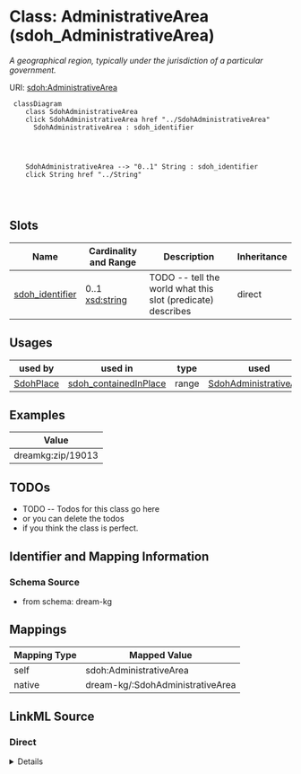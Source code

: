 

# Class: AdministrativeArea (sdoh_AdministrativeArea)


_A geographical region, typically under the jurisdiction of a particular government._





URI: [sdoh:AdministrativeArea](http://schema.org/AdministrativeArea)






```mermaid
 classDiagram
    class SdohAdministrativeArea
    click SdohAdministrativeArea href "../SdohAdministrativeArea"
      SdohAdministrativeArea : sdoh_identifier
        
          
    
    
    SdohAdministrativeArea --> "0..1" String : sdoh_identifier
    click String href "../String"

        
      
```




<!-- no inheritance hierarchy -->


## Slots

| Name | Cardinality and Range | Description | Inheritance |
| ---  | --- | --- | --- |
| [sdoh_identifier](../slots/sdoh_identifier.md) | 0..1 <br/> [xsd:string](http://www.w3.org/2001/XMLSchema#string) | TODO -- tell the world what this slot (predicate) describes | direct |





## Usages

| used by | used in | type | used |
| ---  | --- | --- | --- |
| [SdohPlace](../classes/SdohPlace.md) | [sdoh_containedInPlace](../slots/sdoh_containedInPlace.md) | range | [SdohAdministrativeArea](../classes/SdohAdministrativeArea.md) |







## Examples

| Value |
| --- |
| dreamkg:zip/19013 |

## TODOs

* TODO -- Todos for this class go here
* or you can delete the todos
* if you think the class is perfect.

## Identifier and Mapping Information







### Schema Source


* from schema: dream-kg




## Mappings

| Mapping Type | Mapped Value |
| ---  | ---  |
| self | sdoh:AdministrativeArea |
| native | dream-kg/:SdohAdministrativeArea |







## LinkML Source

<!-- TODO: investigate https://stackoverflow.com/questions/37606292/how-to-create-tabbed-code-blocks-in-mkdocs-or-sphinx -->

### Direct

<details>
```yaml
name: sdoh_AdministrativeArea
description: A geographical region, typically under the jurisdiction of a particular
  government.
title: AdministrativeArea
todos:
- TODO -- Todos for this class go here
- or you can delete the todos
- if you think the class is perfect.
notes:
- Class with 39 occurences.
examples:
- value: dreamkg:zip/19013
from_schema: dream-kg
slots:
- sdoh_identifier
class_uri: sdoh:AdministrativeArea

```
</details>

### Induced

<details>
```yaml
name: sdoh_AdministrativeArea
description: A geographical region, typically under the jurisdiction of a particular
  government.
title: AdministrativeArea
todos:
- TODO -- Todos for this class go here
- or you can delete the todos
- if you think the class is perfect.
notes:
- Class with 39 occurences.
examples:
- value: dreamkg:zip/19013
from_schema: dream-kg
attributes:
  sdoh_identifier:
    name: sdoh_identifier
    description: TODO -- tell the world what this slot (predicate) describes.
    todos:
    - TODO -- Todos for this slot go here
    - or you can delete the todos
    - if you think the class is perfect.
    comments:
    - 39 occurrences with subject type sdoh_AdministrativeArea and object type string.
    - 87 occurrences with subject type sdoh_Service and object type string.
    examples:
    - value: dreamkg:zip/19120 sdoh:identifier 19120
    - value: dreamkg:service/5398794886447104 sdoh:identifier 5398794886447104
    from_schema: dream-kg
    rank: 1000
    slot_uri: sdoh:identifier
    alias: sdoh_identifier
    owner: sdoh_AdministrativeArea
    domain_of:
    - sdoh_AdministrativeArea
    - sdoh_Service
    range: string
class_uri: sdoh:AdministrativeArea

```
</details>